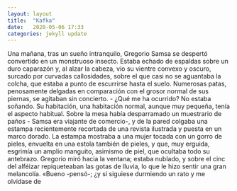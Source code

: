 ```yaml
---
layout: layout
title:  "Kafka"
date:   2020-05-06 17:33
categories: jekyll update
---
```

Una mañana, tras un sueño intranquilo, Gregorio Samsa se despertó convertido en un monstruoso insecto. Estaba echado de espaldas sobre un duro caparazón y, al alzar la cabeza, vio su vientre convexo y oscuro, surcado por curvadas callosidades, sobre el que casi no se aguantaba la colcha, que estaba a punto de escurrirse hasta el suelo. Numerosas patas, penosamente delgadas en comparación con el grosor normal de sus piernas, se agitaban sin concierto. - ¿Qué me ha ocurrido? No estaba soñando. Su habitación, una habitación normal, aunque muy pequeña, tenía el aspecto habitual. Sobre la mesa había desparramado un muestrario de paños - Samsa era viajante de comercio-, y de la pared colgaba una estampa recientemente recortada de una revista ilustrada y puesta en un marco dorado. La estampa mostraba a una mujer tocada con un gorro de pieles, envuelta en una estola también de pieles, y que, muy erguida, esgrimía un amplio manguito, asimismo de piel, que ocultaba todo su antebrazo. Gregorio miró hacia la ventana; estaba nublado, y sobre el cinc del alféizar repiqueteaban las gotas de lluvia, lo que le hizo sentir una gran melancolía. «Bueno -pensó-; ¿y si siguiese durmiendo un rato y me olvidase de